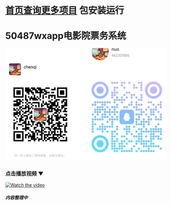 # [首页查询更多项目](https://github.com/GraduationProject-weixin) 包安装运行


# 50487wxapp电影院票务系统

![picture](https://raw.githubusercontent.com/GraduationProject-springboot/.github/main/img/wx.png)

### 点击播放视频 ▼
[![Watch the video](https://i.sstatic.net/Vp2cE.png)](https://www.bilibili.com/video/BV1NvtMeFEiw?p=130)


#####   内容整理中  











